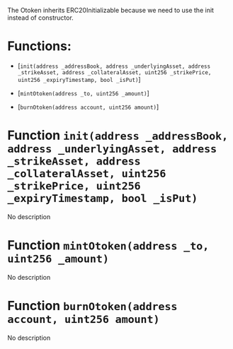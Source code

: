 The Otoken inherits ERC20Initializable because we need to use the init instead of constructor.

# Functions:

- [`init(address _addressBook, address _underlyingAsset, address _strikeAsset, address _collateralAsset, uint256 _strikePrice, uint256 _expiryTimestamp, bool _isPut)`]

- [`mintOtoken(address _to, uint256 _amount)`]

- [`burnOtoken(address account, uint256 amount)`]

# Function `init(address _addressBook, address _underlyingAsset, address _strikeAsset, address _collateralAsset, uint256 _strikePrice, uint256 _expiryTimestamp, bool _isPut)`

No description

# Function `mintOtoken(address _to, uint256 _amount)`

No description

# Function `burnOtoken(address account, uint256 amount)`

No description
